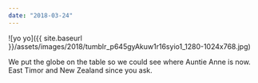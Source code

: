 ```yaml
---
date: "2018-03-24"
---
```


![yo yo]({{ site.baseurl }}/assets/images/2018/tumblr_p645gyAkuw1r16syio1_1280-1024x768.jpg)

We put the globe on the table so we could see where Auntie Anne is now. East Timor and New Zealand since you ask.
